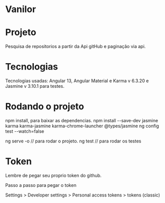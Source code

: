 # Vanilor

# Projeto
Pesquisa de repositorios a partir da Api gitHub e paginação via api.
# Tecnologias 

Tecnologias usadas: Angular 13, Angular Material e Karma v 6.3.20 e Jasmine v 3.10.1 para testes.

# Rodando o projeto

npm install, para baixar as dependencias.
npm install --save-dev jasmine karma karma-jasmine karma-chrome-launcher @types/jasmine
ng config test --watch=false

ng serve -o // para rodar o projeto.
ng test // para rodar os testes



# Token

Lembre de pegar seu proprio token do github.

Passo a passo para pegar o token

Settings > Developer settings > Personal access tokens > tokens (classic)